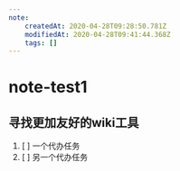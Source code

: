 ```yaml
---
note:
    createdAt: 2020-04-28T09:28:50.781Z
    modifiedAt: 2020-04-28T09:41:44.368Z
    tags: []
---
```

# note-test1
## 寻找更加友好的wiki工具

 1. [ ] 一个代办任务
 2. [ ] 另一个代办任务